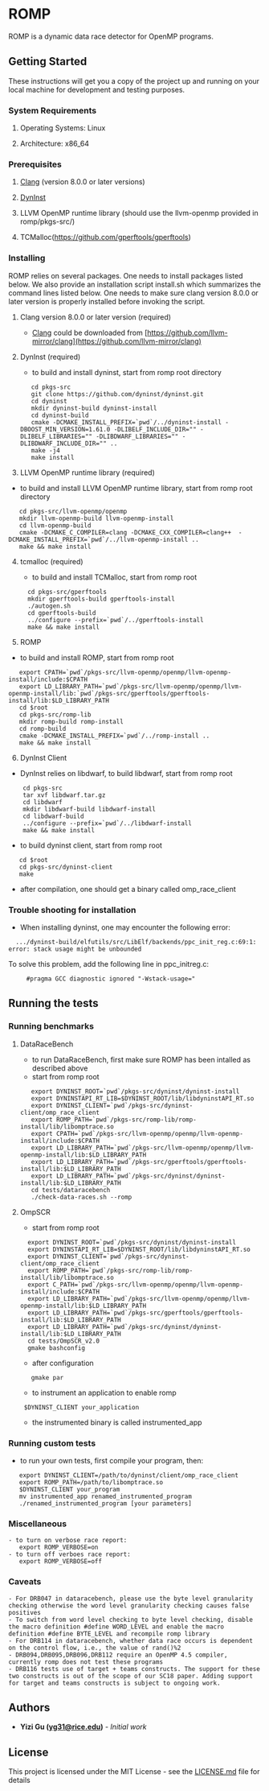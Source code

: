 # ROMP

ROMP is a dynamic data race detector for OpenMP programs. 

## Getting Started

These instructions will get you a copy of the project up and running on your local machine for development and testing purposes. 

### System Requirements
1. Operating Systems:  Linux

2. Architecture:  x86_64

### Prerequisites

1. [Clang](https://github.com/llvm-mirror/clang) (version 8.0.0 or later versions)

2. [DynInst](https://github.com/dyninst/dyninst)

3. LLVM OpenMP runtime library (should use the llvm-openmp provided in romp/pkgs-src/)

4. TCMalloc(https://github.com/gperftools/gperftools) 

### Installing

ROMP relies on several packages. One needs to install packages listed below. We also provide an installation script install.sh which summarizes the command lines listed below. One needs to make sure clang version 8.0.0 or later version is properly installed before invoking the script.

1. Clang version 8.0.0 or later version (required)
   - [Clang](https://github.com/llvm-mirror/clang) could be downloaded from [https://github.com/llvm-mirror/clang](https://github.com/llvm-mirror/clang)

2. DynInst (required) 
   - to build and install dyninst, start from romp root directory 
    
   ```
      cd pkgs-src
      git clone https://github.com/dyninst/dyninst.git
      cd dyninst
      mkdir dyninst-build dyninst-install
      cd dyninst-build
      cmake -DCMAKE_INSTALL_PREFIX=`pwd`/../dyninst-install -DBOOST_MIN_VERSION=1.61.0 -DLIBELF_INCLUDE_DIR="" -DLIBELF_LIBRARIES="" -DLIBDWARF_LIBRARIES="" -DLIBDWARF_INCLUDE_DIR="" ..
      make -j4
      make install
   ```  

3.  LLVM OpenMP runtime library (required)
  
   - to build and install LLVM OpenMP runtime library, start from romp root directory 
   
   ```
      cd pkgs-src/llvm-openmp/openmp
      mkdir llvm-openmp-build llvm-openmp-install 
      cd llvm-openmp-build
      cmake -DCMAKE_C_COMPILER=clang -DCMAKE_CXX_COMPILER=clang++  -DCMAKE_INSTALL_PREFIX=`pwd`/../llvm-openmp-install ..    
      make && make install
   ```   

4. tcmalloc (required)
   - to build and install TCMalloc, start from romp root 
  
   ```
     cd pkgs-src/gperftools
     mkdir gperftools-build gperftools-install    
     ./autogen.sh
     cd gperftools-build
     ../configure --prefix=`pwd`/../gperftools-install 
     make && make install
   ``` 

5. ROMP 
  - to build and install ROMP, start from romp root
  
   ```
      export CPATH=`pwd`/pkgs-src/llvm-openmp/openmp/llvm-openmp-install/include:$CPATH
      export LD_LIBRARY_PATH=`pwd`/pkgs-src/llvm-openmp/openmp/llvm-openmp-install/lib:`pwd`/pkgs-src/gperftools/gperftools-         install/lib:$LD_LIBRARY_PATH
      cd $root
      cd pkgs-src/romp-lib
      mkdir romp-build romp-install
      cd romp-build
      cmake -DCMAKE_INSTALL_PREFIX=`pwd`/../romp-install ..
      make && make install
   ```

6. DynInst Client 
  - DynInst relies on libdwarf, to build libdwarf, start from romp root
  
  ```
      cd pkgs-src
      tar xvf libdwarf.tar.gz
      cd libdwarf
      mkdir libdwarf-build libdwarf-install
      cd libdwarf-build
      ../configure --prefix=`pwd`/../libdwarf-install
      make && make install
  ``` 
  
  - to build dyninst client, start from romp root
  
  ```
     cd $root
     cd pkgs-src/dyninst-client
     make 
  ```
  
  - after compilation, one should get a binary called omp_race_client

### Trouble shooting for installation
  - When installing dyninst, one may encounter the following error:
   ```
     .../dyninst-build/elfutils/src/LibElf/backends/ppc_init_reg.c:69:1: error: stack usage might be unbounded
   ```
   To solve this problem, add the following line in ppc_initreg.c: 
   ```
        #pragma GCC diagnostic ignored "-Wstack-usage="
   ```
## Running the tests

### Running benchmarks
1. DataRaceBench
   - to run DataRaceBench, first make sure ROMP has been intalled as described above
   - start from romp root
   ```
      export DYNINST_ROOT=`pwd`/pkgs-src/dyninst/dyninst-install
      export DYNINSTAPI_RT_LIB=$DYNINST_ROOT/lib/libdyninstAPI_RT.so
      export DYNINST_CLIENT=`pwd`/pkgs-src/dyninst-client/omp_race_client
      export ROMP_PATH=`pwd`/pkgs-src/romp-lib/romp-install/lib/libomptrace.so
      export CPATH=`pwd`/pkgs-src/llvm-openmp/openmp/llvm-openmp-install/include:$CPATH
      export LD_LIBRARY_PATH=`pwd`/pkgs-src/llvm-openmp/openmp/llvm-openmp-install/lib:$LD_LIBRARY_PATH
      export LD_LIBRARY_PATH=`pwd`/pkgs-src/gperftools/gperftools-install/lib:$LD_LIBRARY_PATH
      export LD_LIBRARY_PATH=`pwd`/pkgs-src/dyninst/dyninst-install/lib:$LD_LIBRARY_PATH
      cd tests/dataracebench
      ./check-data-races.sh --romp
   ```

2. OmpSCR   
    - start from romp root 
    ```
      export DYNINST_ROOT=`pwd`/pkgs-src/dyninst/dyninst-install
      export DYNINSTAPI_RT_LIB=$DYNINST_ROOT/lib/libdyninstAPI_RT.so
      export DYNINST_CLIENT=`pwd`/pkgs-src/dyninst-client/omp_race_client
      export ROMP_PATH=`pwd`/pkgs-src/romp-lib/romp-install/lib/libomptrace.so
      export C_PATH=`pwd`/pkgs-src/llvm-openmp/openmp/llvm-openmp-install/include:$CPATH
      export LD_LIBRARY_PATH=`pwd`/pkgs-src/llvm-openmp/openmp/llvm-openmp-install/lib:$LD_LIBRARY_PATH
      export LD_LIBRARY_PATH=`pwd`/pkgs-src/gperftools/gperftools-install/lib:$LD_LIBRARY_PATH
      export LD_LIBRARY_PATH=`pwd`/pkgs-src/dyninst/dyninst-install/lib:$LD_LIBRARY_PATH
      cd tests/OmpSCR_v2.0 
      gmake bashconfig
    ```
     - after configuration  
    ```
       gmake par     
    ```
     - to instrument an application to enable romp 
    ```
     $DYNINST_CLIENT your_application  
    ``` 
     - the instrumented binary is called instrumented_app

### Running custom tests 
   - to run your own tests, first compile your program, then: 
   ```
      export DYNINST_CLIENT=/path/to/dyninst/client/omp_race_client
      export ROMP_PATH=/path/to/libomptrace.so
      $DYNINST_CLIENT your_program
      mv instrumented_app renamed_instrumented_program
      ./renamed_instrumented_program [your parameters]
   ``` 

### Miscellaneous
    - to turn on verbose race report: 
       export ROMP_VERBOSE=on 
    - to turn off verboes race report:
       export ROMP_VERBOSE=off 

### Caveats
    - For DRB047 in dataracebench, please use the byte level granularity checking otherwise the word level granularity checking causes false positives 
    - To switch from word level checking to byte level checking, disable the macro definition #define WORD_LEVEL and enable the macro definition #define BYTE_LEVEL and recompile romp library
    - For DRB114 in dataracebench, whether data race occurs is dependent on the control flow, i.e., the value of rand()%2 
    - DRB094,DRB095,DRB096,DRB112 require an OpenMP 4.5 compiler, currently romp does not test these programs
    - DRB116 tests use of target + teams constructs. The support for these two constructs is out of the scope of our SC18 paper. Adding support for target and teams constructs is subject to ongoing work.
## Authors

* **Yizi Gu (yg31@rice.edu)** - *Initial work* 

## License

This project is licensed under the MIT License - see the [LICENSE.md](LICENSE.md) file for details
